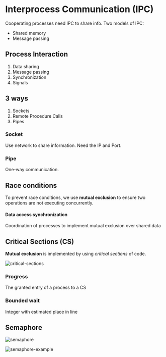 # Interprocess Communication (IPC)

Cooperating processes need IPC to share info.	Two models of IPC: 
- Shared memory
- Message passing

## Process Interaction 
1. Data sharing
2. Message passing
3. Synchronization
4. Signals

## 3 ways
1. Sockets
2. Remote Procedure Calls
3. Pipes

### Socket
Use network to share information. Need the IP and Port.

### Pipe
One-way communication.

## Race conditions
To prevent race conditions, we use **mutual exclusion** to ensure two operations are not executing concurrently.	
#### Data access synchronization
Coordination of processes to implement mutual exclusion over shared data

## Critical Sections (CS)
**Mutual exclusion** is implemented by using *critical sections* of code.

![critical-sections](https://user-images.githubusercontent.com/19282069/118507398-7be64800-b72e-11eb-8cc6-89ce6da0a3dd.png)

### Progress
The granted entry of a process to a CS

### Bounded wait
Integer with estimated place in line

## Semaphore

![semaphore](https://user-images.githubusercontent.com/19282069/118508992-f794c480-b72f-11eb-95ce-7329aaf76f39.png)

![semaphore-example](https://user-images.githubusercontent.com/19282069/118509106-11360c00-b730-11eb-92c6-e7bb591f2619.png)
 

